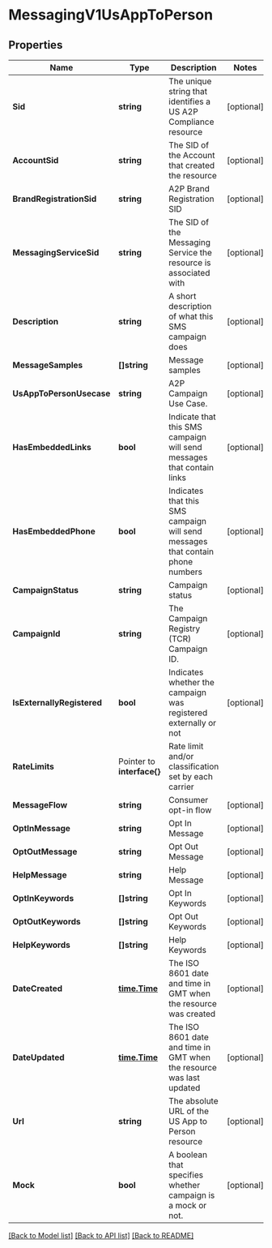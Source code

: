 # MessagingV1UsAppToPerson

## Properties

Name | Type | Description | Notes
------------ | ------------- | ------------- | -------------
**Sid** | **string** | The unique string that identifies a US A2P Compliance resource |[optional] 
**AccountSid** | **string** | The SID of the Account that created the resource |[optional] 
**BrandRegistrationSid** | **string** | A2P Brand Registration SID |[optional] 
**MessagingServiceSid** | **string** | The SID of the Messaging Service the resource is associated with |[optional] 
**Description** | **string** | A short description of what this SMS campaign does |[optional] 
**MessageSamples** | **[]string** | Message samples |[optional] 
**UsAppToPersonUsecase** | **string** | A2P Campaign Use Case. |[optional] 
**HasEmbeddedLinks** | **bool** | Indicate that this SMS campaign will send messages that contain links |[optional] 
**HasEmbeddedPhone** | **bool** | Indicates that this SMS campaign will send messages that contain phone numbers |[optional] 
**CampaignStatus** | **string** | Campaign status |[optional] 
**CampaignId** | **string** | The Campaign Registry (TCR) Campaign ID. |[optional] 
**IsExternallyRegistered** | **bool** | Indicates whether the campaign was registered externally or not |[optional] 
**RateLimits** | Pointer to **interface{}** | Rate limit and/or classification set by each carrier |
**MessageFlow** | **string** | Consumer opt-in flow |[optional] 
**OptInMessage** | **string** | Opt In Message |[optional] 
**OptOutMessage** | **string** | Opt Out Message |[optional] 
**HelpMessage** | **string** | Help Message |[optional] 
**OptInKeywords** | **[]string** | Opt In Keywords |[optional] 
**OptOutKeywords** | **[]string** | Opt Out Keywords |[optional] 
**HelpKeywords** | **[]string** | Help Keywords |[optional] 
**DateCreated** | [**time.Time**](time.Time.md) | The ISO 8601 date and time in GMT when the resource was created |[optional] 
**DateUpdated** | [**time.Time**](time.Time.md) | The ISO 8601 date and time in GMT when the resource was last updated |[optional] 
**Url** | **string** | The absolute URL of the US App to Person resource |[optional] 
**Mock** | **bool** | A boolean that specifies whether campaign is a mock or not. |[optional] 

[[Back to Model list]](../README.md#documentation-for-models) [[Back to API list]](../README.md#documentation-for-api-endpoints) [[Back to README]](../README.md)


